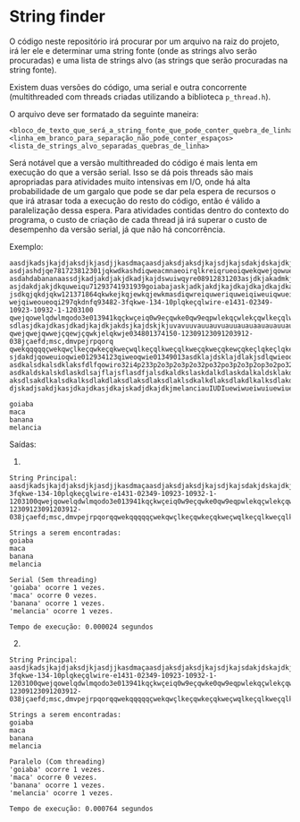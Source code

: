 # String finder

O código neste repositório irá procurar por um arquivo na raiz do projeto, irá ler ele e determinar uma string fonte (onde as strings alvo serão procuradas) e uma lista de strings alvo (as strings que serão procuradas na string fonte).

Existem duas versões do código, uma serial e outra concorrente (multithreaded com threads criadas utilizando a biblioteca `p_thread.h`).

O arquivo deve ser formatado da seguinte maneira:

```
<bloco_de_texto_que_será_a_string_fonte_que_pode_conter_quebra_de_linhas>
<linha_em_branco_para_separação_não_pode_conter_espaços>
<lista_de_strings_alvo_separadas_quebras_de_linha>
```

Será notável que a versão multithreaded do código é mais lenta em execução do que a versão serial. Isso se dá pois threads são mais apropriadas para atividades muito intensivas em I/O, onde há alta probabilidade de um gargalo que pode se dar pela espera de recursos o que irá atrasar toda a execução do resto do código, então é válido a paralelização dessa espera. Para atividades contidas dentro do contexto do programa, o custo de criação de cada thread já irá superar o custo de desempenho da versão serial, já que não há concorrência.

Exemplo:

```
aasdjkadsjkajdjaksdjkjasdjjkasdmaçaasdjaksdjaksdjkajsdjkajsdakjdskajdkjaskhfahuqewqweui
asdjashdjqe781723812301jqkwdkashdiqweacmnaeoirqlkreiqrueoiqwekqwejqowueqouweoquwequuwqo
asdahdabananaassdjkadjakdjakjdkadjkajdswuiwqyre08912831203asjdkjakadmkjadkjakdjakjdkada
asjdakdjakjdkquweiqu71293741931939goiabajaskjadkjakdjkajdkajdkajdkajdkajkdsjakdsw9e8999
jsdkqjqkdjqkw121371864qkwkejkqjewkqjewkmasdiqwreiquweriquweiqiweuiqwueiqewuiquweiuqeiui
wejqiweoueoqi297qkdnfq93482-3fqkwe-134-10plqkeçqlwire-e1431-02349-10923-10932-1-1203100
qwejqowelqdwlmqodo3e013941kqçkwçeiq0w9eçqwke0qw9eqpwlekqçwlekçqwlkeçqlwekqçlwkeçqwekqçw
sdlasjdkajdkasjdkadjkajdkjakdsjkajdskjkjuvavuuvauuauvuauuauauaauauauuauauauajsdkjqiuwei
qwejqwejqwwejçqewjçqwkjelqkwje034801374150-12309123091203912-038jçaefd;msc,dmvpejrpqorq
qwekqqqqqçwekqwçlkeçqwkeçqkweçwqlkeçqlkweçqlkweçqkweçqkewçqkeçlqkeçlqkeqçekçqlekqçlekqq
sjdakdjqoweuioqwie012934123qiweoqwie01349013asdklajdsklajdlakjsdlqwieoqwiepqwiepqiwepqq
asdkalsdkalsdklaksfdlfqowiro32i4p233p2o3p2o3p2o32po32po3p2o3p2op3o2po32po32po32p3o2ppo2
asdkaldskalskdlaskdlsajflajsflasdfjalsdkaldkslaskdalkdlaskdalkaldsklakdslkaldskalkdlkal
aksdlsakdlkalsdkalksdlakdlaksdlaksdlaksdlaklsdkalkdlaksdlakdlkalksdlakdlakldkaldklaksdl
djskadjsakdjkasjdkajdkasjdkajskadjdkajdkjmelanciauIUDIuewiwueiwuiuewiueiweuiwueiweuweiw

goiaba
maca
banana
melancia
```

Saídas:

1.

```
String Principal:
aasdjkadsjkajdjaksdjkjasdjjkasdmaçaasdjaksdjaksdjkajsdjkajsdakjdskajdkjaskhfahuqewqweuiasdjashdjqe781723812301jqkwdkashdiqweacmnaeoirqlkreiqrueoiqwekqwejqowueqouweoquwequuwqoasdahdabananaassdjkadjakdjakjdkadjkajdswuiwqyre08912831203asjdkjakadmkjadkjakdjakjdkadaasjdakdjakjdkquweiqu71293741931939goiabajaskjadkjakdjkajdkajdkajdkajdkajkdsjakdsw9e8999jsdkqjqkdjqkw121371864qkwkejkqjewkqjewkmasdiqwreiquweriquweiqiweuiqwueiqewuiquweiuqeiuiwejqiweoueoqi297qkdnfq93482-3fqkwe-134-10plqkeçqlwire-e1431-02349-10923-10932-1-1203100qwejqowelqdwlmqodo3e013941kqçkwçeiq0w9eçqwke0qw9eqpwlekqçwlekçqwlkeçqlwekqçlwkeçqwekqçwsdlasjdkajdkasjdkadjkajdkjakdsjkajdskjkjuvavuuvauuauvuauuauauaauauauuauauauajsdkjqiuweiqwejqwejqwwejçqewjçqwkjelqkwje034801374150-12309123091203912-038jçaefd;msc,dmvpejrpqorqqwekqqqqqçwekqwçlkeçqwkeçqkweçwqlkeçqlkweçqlkweçqkweçqkewçqkeçlqkeçlqkeqçekçqlekqçlekqqsjdakdjqoweuioqwie012934123qiweoqwie01349013asdklajdsklajdlakjsdlqwieoqwiepqwiepqiwepqqasdkalsdkalsdklaksfdlfqowiro32i4p233p2o3p2o3p2o32po32po3p2o3p2op3o2po32po32po32p3o2ppo2asdkaldskalskdlaskdlsajflajsflasdfjalsdkaldkslaskdalkdlaskdalkaldsklakdslkaldskalkdlkalaksdlsakdlkalsdkalksdlakdlaksdlaksdlaksdlaklsdkalkdlaksdlakdlkalksdlakdlakldkaldklaksdldjskadjsakdjkasjdkajdkasjdkajskadjdkajdkjmelanciauIUDIuewiwueiwuiuewiueiweuiwueiweuweiw

Strings a serem encontradas:
goiaba
maca
banana
melancia

Serial (Sem threading)
'goiaba' ocorre 1 vezes.
'maca' ocorre 0 vezes.
'banana' ocorre 1 vezes.
'melancia' ocorre 1 vezes.

Tempo de execução: 0.000024 segundos
```

2.

```
String Principal:
aasdjkadsjkajdjaksdjkjasdjjkasdmaçaasdjaksdjaksdjkajsdjkajsdakjdskajdkjaskhfahuqewqweuiasdjashdjqe781723812301jqkwdkashdiqweacmnaeoirqlkreiqrueoiqwekqwejqowueqouweoquwequuwqoasdahdabananaassdjkadjakdjakjdkadjkajdswuiwqyre08912831203asjdkjakadmkjadkjakdjakjdkadaasjdakdjakjdkquweiqu71293741931939goiabajaskjadkjakdjkajdkajdkajdkajdkajkdsjakdsw9e8999jsdkqjqkdjqkw121371864qkwkejkqjewkqjewkmasdiqwreiquweriquweiqiweuiqwueiqewuiquweiuqeiuiwejqiweoueoqi297qkdnfq93482-3fqkwe-134-10plqkeçqlwire-e1431-02349-10923-10932-1-1203100qwejqowelqdwlmqodo3e013941kqçkwçeiq0w9eçqwke0qw9eqpwlekqçwlekçqwlkeçqlwekqçlwkeçqwekqçwsdlasjdkajdkasjdkadjkajdkjakdsjkajdskjkjuvavuuvauuauvuauuauauaauauauuauauauajsdkjqiuweiqwejqwejqwwejçqewjçqwkjelqkwje034801374150-12309123091203912-038jçaefd;msc,dmvpejrpqorqqwekqqqqqçwekqwçlkeçqwkeçqkweçwqlkeçqlkweçqlkweçqkweçqkewçqkeçlqkeçlqkeqçekçqlekqçlekqqsjdakdjqoweuioqwie012934123qiweoqwie01349013asdklajdsklajdlakjsdlqwieoqwiepqwiepqiwepqqasdkalsdkalsdklaksfdlfqowiro32i4p233p2o3p2o3p2o32po32po3p2o3p2op3o2po32po32po32p3o2ppo2asdkaldskalskdlaskdlsajflajsflasdfjalsdkaldkslaskdalkdlaskdalkaldsklakdslkaldskalkdlkalaksdlsakdlkalsdkalksdlakdlaksdlaksdlaksdlaklsdkalkdlaksdlakdlkalksdlakdlakldkaldklaksdldjskadjsakdjkasjdkajdkasjdkajskadjdkajdkjmelanciauIUDIuewiwueiwuiuewiueiweuiwueiweuweiw

Strings a serem encontradas:
goiaba
maca
banana
melancia

Paralelo (Com threading)
'goiaba' ocorre 1 vezes.
'maca' ocorre 0 vezes.
'banana' ocorre 1 vezes.
'melancia' ocorre 1 vezes.

Tempo de execução: 0.000764 segundos
```
